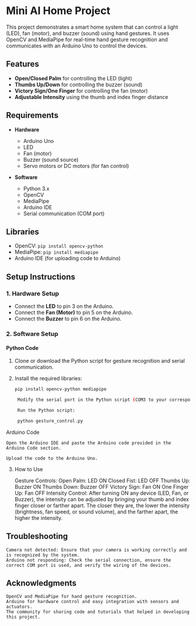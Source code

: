 # Mini AI Home Project

This project demonstrates a smart home system that can control a light (LED), fan (motor), and buzzer (sound) using hand gestures. It uses OpenCV and MediaPipe for real-time hand gesture recognition and communicates with an Arduino Uno to control the devices.

## Features

- **Open/Closed Palm** for controlling the LED (light)
- **Thumbs Up/Down** for controlling the buzzer (sound)
- **Victory Sign/One Finger** for controlling the fan (motor)
- **Adjustable Intensity** using the thumb and index finger distance

## Requirements

- **Hardware**
  - Arduino Uno
  - LED
  - Fan (motor)
  - Buzzer (sound source)
  - Servo motors or DC motors (for fan control)
  
- **Software**
  - Python 3.x
  - OpenCV
  - MediaPipe
  - Arduino IDE
  - Serial communication (COM port)

## Libraries

- OpenCV: `pip install opencv-python`
- MediaPipe: `pip install mediapipe`
- Arduino IDE (for uploading code to Arduino)

## Setup Instructions

### 1. Hardware Setup

- Connect the **LED** to pin 3 on the Arduino.
- Connect the **Fan (Motor)** to pin 5 on the Arduino.
- Connect the **Buzzer** to pin 6 on the Arduino.

### 2. Software Setup

#### Python Code

1. Clone or download the Python script for gesture recognition and serial communication.

2. Install the required libraries:
   ```bash
   pip install opencv-python mediapipe

    Modify the serial port in the Python script (COM3 to your corresponding port if needed).

    Run the Python script:

    python gesture_control.py

Arduino Code

    Open the Arduino IDE and paste the Arduino code provided in the Arduino Code section.

    Upload the code to the Arduino Uno.

3. How to Use

    Gesture Controls:
        Open Palm: LED ON
        Closed Fist: LED OFF
        Thumbs Up: Buzzer ON
        Thumbs Down: Buzzer OFF
        Victory Sign: Fan ON
        One Finger Up: Fan OFF
    Intensity Control: After turning ON any device (LED, Fan, or Buzzer), the intensity can be adjusted by bringing your thumb and index finger closer or farther apart. The closer they are, the lower the intensity (brightness, fan speed, or sound volume), and the farther apart, the higher the intensity.

## Troubleshooting

    Camera not detected: Ensure that your camera is working correctly and is recognized by the system.
    Arduino not responding: Check the serial connection, ensure the correct COM port is used, and verify the wiring of the devices.

## Acknowledgments

    OpenCV and MediaPipe for hand gesture recognition.
    Arduino for hardware control and easy integration with sensors and actuators.
    The community for sharing code and tutorials that helped in developing this project.
